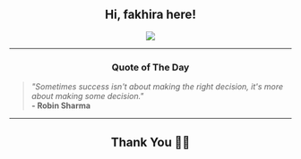 <h2 align="center"> Hi, fakhira here!</h2>

<p align="center">
<a href="https://github.com/fakhiralkda" alt="github streak"><img src="https://dvst-streak.herokuapp.com/?user=fakhiralkda&theme=tokyonight&fire=DD472C"></a>
</p>

<hr>
<h3 align="center">Quote of The Day</h3>
<p align="center">
<blockquote>
<i>"Sometimes success isn't about making the right decision, it's more about making some decision."</i>
<br>
<b>- Robin Sharma</b>
</blockquote>
</p>


<hr>
<h2 align="center">Thank You 🙏🏼</h2>
